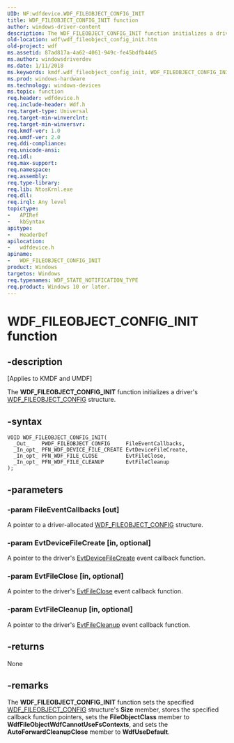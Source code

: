 ```yaml
---
UID: NF:wdfdevice.WDF_FILEOBJECT_CONFIG_INIT
title: WDF_FILEOBJECT_CONFIG_INIT function
author: windows-driver-content
description: The WDF_FILEOBJECT_CONFIG_INIT function initializes a driver's WDF_FILEOBJECT_CONFIG structure.
old-location: wdf\wdf_fileobject_config_init.htm
old-project: wdf
ms.assetid: 87ad817a-4a62-4061-949c-fe45bdfb44d5
ms.author: windowsdriverdev
ms.date: 1/11/2018
ms.keywords: kmdf.wdf_fileobject_config_init, WDF_FILEOBJECT_CONFIG_INIT function, DFDeviceObjectGeneralRef_ad75f4c0-79f7-42d6-8798-947cdcbfd8f1.xml, wdfdevice/WDF_FILEOBJECT_CONFIG_INIT, wdf.wdf_fileobject_config_init, WDF_FILEOBJECT_CONFIG_INIT
ms.prod: windows-hardware
ms.technology: windows-devices
ms.topic: function
req.header: wdfdevice.h
req.include-header: Wdf.h
req.target-type: Universal
req.target-min-winverclnt: 
req.target-min-winversvr: 
req.kmdf-ver: 1.0
req.umdf-ver: 2.0
req.ddi-compliance: 
req.unicode-ansi: 
req.idl: 
req.max-support: 
req.namespace: 
req.assembly: 
req.type-library: 
req.lib: NtosKrnl.exe
req.dll: 
req.irql: Any level
topictype:
-	APIRef
-	kbSyntax
apitype:
-	HeaderDef
apilocation:
-	wdfdevice.h
apiname:
-	WDF_FILEOBJECT_CONFIG_INIT
product: Windows
targetos: Windows
req.typenames: WDF_STATE_NOTIFICATION_TYPE
req.product: Windows 10 or later.
---
```


# WDF_FILEOBJECT_CONFIG_INIT function


## -description


<p class="CCE_Message">[Applies to KMDF and UMDF]

The <b>WDF_FILEOBJECT_CONFIG_INIT</b> function initializes a driver's <a href="..\wdfdevice\ns-wdfdevice-_wdf_fileobject_config.md">WDF_FILEOBJECT_CONFIG</a> structure.


## -syntax


````
VOID WDF_FILEOBJECT_CONFIG_INIT(
  _Out_    PWDF_FILEOBJECT_CONFIG     FileEventCallbacks,
  _In_opt_ PFN_WDF_DEVICE_FILE_CREATE EvtDeviceFileCreate,
  _In_opt_ PFN_WDF_FILE_CLOSE         EvtFileClose,
  _In_opt_ PFN_WDF_FILE_CLEANUP       EvtFileCleanup
);
````


## -parameters




### -param FileEventCallbacks [out]

A pointer to a driver-allocated <a href="..\wdfdevice\ns-wdfdevice-_wdf_fileobject_config.md">WDF_FILEOBJECT_CONFIG</a> structure.


### -param EvtDeviceFileCreate [in, optional]

A pointer to the driver's <a href="..\wdfdevice\nc-wdfdevice-evt_wdf_device_file_create.md">EvtDeviceFileCreate</a> event callback function.


### -param EvtFileClose [in, optional]

A pointer to the driver's <a href="..\wdfdevice\nc-wdfdevice-evt_wdf_file_close.md">EvtFileClose</a> event callback function.


### -param EvtFileCleanup [in, optional]

A pointer to the driver's <a href="..\wdfdevice\nc-wdfdevice-evt_wdf_file_cleanup.md">EvtFileCleanup</a> event callback function.


## -returns


None



## -remarks


The <b>WDF_FILEOBJECT_CONFIG_INIT</b> function sets the specified <a href="..\wdfdevice\ns-wdfdevice-_wdf_fileobject_config.md">WDF_FILEOBJECT_CONFIG</a> structure's <b>Size</b> member, stores the specified callback function pointers, sets the <b>FileObjectClass</b> member to <b>WdfFileObjectWdfCannotUseFsContexts</b>, and sets the <b>AutoForwardCleanupClose</b> member to <b>WdfUseDefault</b>. 


